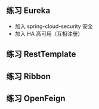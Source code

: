 ## 练习 Eureka

 - 加入 spring-cloud-security 安全
 - 加入 HA 高可用（互相注册）

## 练习 RestTemplate

## 练习 Ribbon

## 练习 OpenFeign